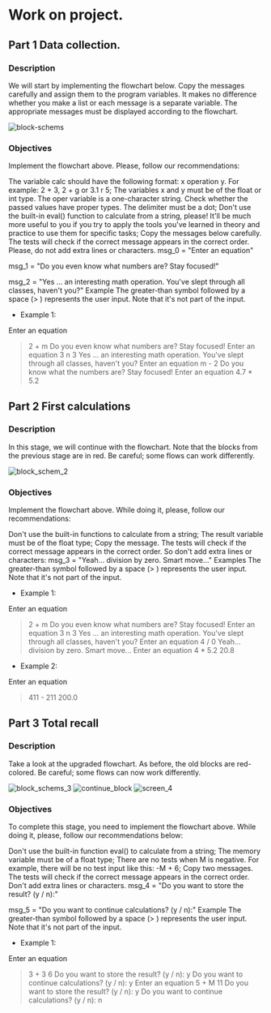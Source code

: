 # Work on project.
## Part 1 Data collection.
### Description
We will start by implementing the flowchart below. Copy the messages carefully and assign them to the program variables. It makes no difference whether you make a list or each message is a separate variable. The appropriate messages must be displayed according to the flowchart.

![block-schems](misc/images/cron1.png)

### Objectives
Implement the flowchart above. Please, follow our recommendations:

The variable calc should have the following format: x operation y. For example: 2 + 3, 2 + g or 3.1 r 5;
The variables x and y must be of the float or int type. The oper variable is a one-character string. Check whether the passed values have proper types. The delimiter must be a dot;
Don't use the built-in eval() function to calculate from a string, please! It'll be much more useful to you if you try to apply the tools you've learned in theory and practice to use them for specific tasks;
Copy the messages below carefully. The tests will check if the correct message appears in the correct order. Please, do not add extra lines or characters.
msg_0 = "Enter an equation"

msg_1 = "Do you even know what numbers are? Stay focused!"

msg_2 = "Yes ... an interesting math operation. You've slept through all classes, haven't you?"
Example
The greater-than symbol followed by a space (> ) represents the user input. Note that it's not part of the input.

- Example 1:

Enter an equation
> 2 + m
Do you even know what numbers are? Stay focused!
Enter an equation
> 3 n 3
Yes ... an interesting math operation. You've slept through all classes, haven't you?
Enter an equation
> m - 2
Do you know what the numbers are? Stay focused!
Enter an equation
> 4.7 * 5.2

## Part 2 First calculations 
### Description
In this stage, we will continue with the flowchart. Note that the blocks from the previous stage are in red. Be careful; some flows can work differently.

![block_schem_2](misc/images/cron2.png)

### Objectives
Implement the flowchart above. While doing it, please, follow our recommendations:

Don't use the built-in functions to calculate from a string;
The result variable must be of the float type;
Copy the message. The tests will check if the correct message appears in the correct order. So don't add extra lines or characters: msg_3 = "Yeah... division by zero. Smart move..."
Examples
The greater-than symbol followed by a space (> ) represents the user input. Note that it's not part of the input.

- Example 1:

Enter an equation
> 2 + m
Do you even know what numbers are? Stay focused!
Enter an equation
> 3 n 3
Yes ... an interesting math operation. You've slept through all classes, haven't you?
Enter an equation
> 4 / 0
Yeah... division by zero. Smart move...
Enter an equation
> 4 * 5.2
20.8
- Example 2:

Enter an equation
> 411 - 211
200.0

## Part 3 Total recall
### Description
Take a look at the upgraded flowchart. As before, the old blocks are red-colored. Be careful; some flows can now work differently.

![block_schems_3](misc/images/cron3.png)
![continue_block](misc/images/cron4.png)
![screen_4](misc/images/cron5.png)

### Objectives
To complete this stage, you need to implement the flowchart above. While doing it, please, follow our recommendations below:

Don't use the built-in function eval() to calculate from a string;
The memory variable must be of a float type;
There are no tests when M is negative. For example, there will be no test input like this: -M + 6;
Copy two messages. The tests will check if the correct message appears in the correct order. Don't add extra lines or characters.
msg_4 = "Do you want to store the result? (y / n):" 

msg_5 = "Do you want to continue calculations? (y / n):"
Example
The greater-than symbol followed by a space (> ) represents the user input. Note that it's not part of the input.

- Example 1:

Enter an equation
> 3 + 3
6
Do you want to store the result? (y / n):
>y
Do you want to continue calculations? (y / n):
>y
Enter an equation
> 5 + M
11
Do you want to store the result? (y / n):
>y
Do you want to continue calculations? (y / n):
>n

